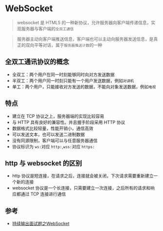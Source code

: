 # WebSocket

> websocket 是 HTML5 的一种新协议，允许服务器向客户端传递信息，实现服务器与客户端的`全双工通信`

> 服务器主动向客户端推送信息，客户端也可以主动向服务器发送信息，是真正的双向平等对话，属于`服务器推送计数`的一种

## 全双工通讯协议的概念

  * 全双工：两个用户在同一时刻能够同时向对方发送数据
  * 半双工：两个用户同一时刻只能有一个用户发送数据，例如`对讲机`
  * 单工：两个用户，只能接收对方发送的数据，不能向对象发送数据，例如`电视`

## 特点

  * 建立在 TCP 协议之上，服务器端的实现比较容易
  * 与 HTTP 具有良好的兼容性。并且握手阶段采用 HTTP 协议
  * 数据格式比较轻量，性能开销小，通信高效
  * 可以发送文本，也可以发送二进制数据
  * 没有同源限制，客户端可以与任意服务器通信
  * 协议标识为 `ws:`对应 `http:`,`wss:`对应 `https:`

## http 与 websocket 的区别

  * http 协议是短连接，在请求之后，连接就会被关闭，下次请求需要重新建立一个新的连接
  * websocket 协议是一个长连接，只需要建立一次连接，之后所有的请求和响应都通过 TCP 连接进行通信

## 参考

* [持续输出面试题之WebSocket](https://segmentfault.com/a/1190000025153463)
